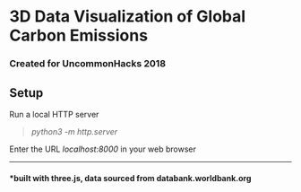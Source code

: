 # 3D Data Visualization of Global Carbon Emissions 
### Created for UncommonHacks 2018

## Setup

Run a local HTTP server 
><em>python3 -m http.server</em>

Enter the URL <em>localhost:8000</em> in your web browser

---

#### *built with three.js, data sourced from databank.worldbank.org



